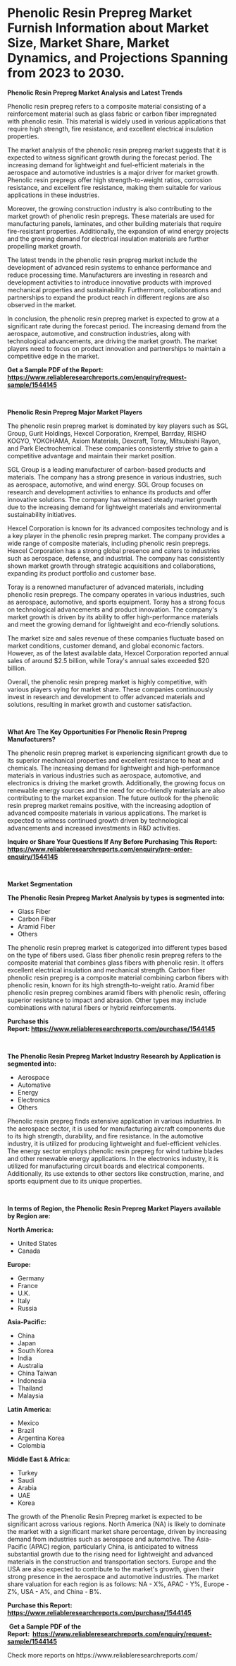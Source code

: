 <p><h1>Phenolic Resin Prepreg Market Furnish Information about Market Size, Market Share, Market Dynamics, and Projections Spanning from 2023 to 2030.</h1></p><p><strong>Phenolic Resin Prepreg Market Analysis and Latest Trends</strong></p>
<p><p>Phenolic resin prepreg refers to a composite material consisting of a reinforcement material such as glass fabric or carbon fiber impregnated with phenolic resin. This material is widely used in various applications that require high strength, fire resistance, and excellent electrical insulation properties.</p><p>The market analysis of the phenolic resin prepreg market suggests that it is expected to witness significant growth during the forecast period. The increasing demand for lightweight and fuel-efficient materials in the aerospace and automotive industries is a major driver for market growth. Phenolic resin prepregs offer high strength-to-weight ratios, corrosion resistance, and excellent fire resistance, making them suitable for various applications in these industries.</p><p>Moreover, the growing construction industry is also contributing to the market growth of phenolic resin prepregs. These materials are used for manufacturing panels, laminates, and other building materials that require fire-resistant properties. Additionally, the expansion of wind energy projects and the growing demand for electrical insulation materials are further propelling market growth.</p><p>The latest trends in the phenolic resin prepreg market include the development of advanced resin systems to enhance performance and reduce processing time. Manufacturers are investing in research and development activities to introduce innovative products with improved mechanical properties and sustainability. Furthermore, collaborations and partnerships to expand the product reach in different regions are also observed in the market.</p><p>In conclusion, the phenolic resin prepreg market is expected to grow at a significant rate during the forecast period. The increasing demand from the aerospace, automotive, and construction industries, along with technological advancements, are driving the market growth. The market players need to focus on product innovation and partnerships to maintain a competitive edge in the market.</p></p>
<p><strong>Get a Sample PDF of the Report:&nbsp; <a href="https://www.reliableresearchreports.com/enquiry/request-sample/1544145">https://www.reliableresearchreports.com/enquiry/request-sample/1544145</a></strong></p>
<p>&nbsp;</p>
<p><strong>Phenolic Resin Prepreg Major Market Players</strong></p>
<p><p>The phenolic resin prepreg market is dominated by key players such as SGL Group, Gurit Holdings, Hexcel Corporation, Krempel, Barrday, RISHO KOGYO, YOKOHAMA, Axiom Materials, Dexcraft, Toray, Mitsubishi Rayon, and Park Electrochemical. These companies consistently strive to gain a competitive advantage and maintain their market position.</p><p>SGL Group is a leading manufacturer of carbon-based products and materials. The company has a strong presence in various industries, such as aerospace, automotive, and wind energy. SGL Group focuses on research and development activities to enhance its products and offer innovative solutions. The company has witnessed steady market growth due to the increasing demand for lightweight materials and environmental sustainability initiatives.</p><p>Hexcel Corporation is known for its advanced composites technology and is a key player in the phenolic resin prepreg market. The company provides a wide range of composite materials, including phenolic resin prepregs. Hexcel Corporation has a strong global presence and caters to industries such as aerospace, defense, and industrial. The company has consistently shown market growth through strategic acquisitions and collaborations, expanding its product portfolio and customer base.</p><p>Toray is a renowned manufacturer of advanced materials, including phenolic resin prepregs. The company operates in various industries, such as aerospace, automotive, and sports equipment. Toray has a strong focus on technological advancements and product innovation. The company's market growth is driven by its ability to offer high-performance materials and meet the growing demand for lightweight and eco-friendly solutions.</p><p>The market size and sales revenue of these companies fluctuate based on market conditions, customer demand, and global economic factors. However, as of the latest available data, Hexcel Corporation reported annual sales of around $2.5 billion, while Toray's annual sales exceeded $20 billion. </p><p>Overall, the phenolic resin prepreg market is highly competitive, with various players vying for market share. These companies continuously invest in research and development to offer advanced materials and solutions, resulting in market growth and customer satisfaction.</p></p>
<p>&nbsp;</p>
<p><strong>What Are The Key Opportunities For Phenolic Resin Prepreg Manufacturers?</strong></p>
<p><p>The phenolic resin prepreg market is experiencing significant growth due to its superior mechanical properties and excellent resistance to heat and chemicals. The increasing demand for lightweight and high-performance materials in various industries such as aerospace, automotive, and electronics is driving the market growth. Additionally, the growing focus on renewable energy sources and the need for eco-friendly materials are also contributing to the market expansion. The future outlook for the phenolic resin prepreg market remains positive, with the increasing adoption of advanced composite materials in various applications. The market is expected to witness continued growth driven by technological advancements and increased investments in R&D activities.</p></p>
<p><strong>Inquire or Share Your Questions If Any Before Purchasing This Report: <a href="https://www.reliableresearchreports.com/enquiry/pre-order-enquiry/1544145">https://www.reliableresearchreports.com/enquiry/pre-order-enquiry/1544145</a></strong></p>
<p>&nbsp;</p>
<p><strong>Market Segmentation</strong></p>
<p><strong>The Phenolic Resin Prepreg Market Analysis by types is segmented into:</strong></p>
<p><ul><li>Glass Fiber</li><li>Carbon Fiber</li><li>Aramid Fiber</li><li>Others</li></ul></p>
<p><p>The phenolic resin prepreg market is categorized into different types based on the type of fibers used. Glass fiber phenolic resin prepreg refers to the composite material that combines glass fibers with phenolic resin. It offers excellent electrical insulation and mechanical strength. Carbon fiber phenolic resin prepreg is a composite material combining carbon fibers with phenolic resin, known for its high strength-to-weight ratio. Aramid fiber phenolic resin prepreg combines aramid fibers with phenolic resin, offering superior resistance to impact and abrasion. Other types may include combinations with natural fibers or hybrid reinforcements.</p></p>
<p><strong>Purchase this Report:&nbsp;<a href="https://www.reliableresearchreports.com/purchase/1544145">https://www.reliableresearchreports.com/purchase/1544145</a></strong></p>
<p>&nbsp;</p>
<p><strong>The Phenolic Resin Prepreg Market Industry Research by Application is segmented into:</strong></p>
<p><ul><li>Aerospace</li><li>Automative</li><li>Energy</li><li>Electronics</li><li>Others</li></ul></p>
<p><p>Phenolic resin prepreg finds extensive application in various industries. In the aerospace sector, it is used for manufacturing aircraft components due to its high strength, durability, and fire resistance. In the automotive industry, it is utilized for producing lightweight and fuel-efficient vehicles. The energy sector employs phenolic resin prepreg for wind turbine blades and other renewable energy applications. In the electronics industry, it is utilized for manufacturing circuit boards and electrical components. Additionally, its use extends to other sectors like construction, marine, and sports equipment due to its unique properties.</p></p>
<p>&nbsp;</p>
<p><strong>In terms of Region, the Phenolic Resin Prepreg Market Players available by Region are:</strong></p>
<p>
    <p> <strong> North America: </strong>
        <ul>
            <li>United States</li>
            <li>Canada</li>
        </ul>
        </p> 
    <p> <strong> Europe: </strong>
        <ul>
            <li>Germany</li>
            <li>France</li>
            <li>U.K.</li>
            <li>Italy</li>
            <li>Russia</li>
        </ul>
        </p> 
    <p> <strong> Asia-Pacific: </strong>
        <ul>
            <li>China</li>
            <li>Japan</li>
            <li>South Korea</li>
            <li>India</li>
            <li>Australia</li>
            <li>China Taiwan</li>
            <li>Indonesia</li>
            <li>Thailand</li>
            <li>Malaysia</li>
        </ul>
        </p> 
    <p> <strong> Latin America: </strong>
        <ul>
            <li>Mexico</li>
            <li>Brazil</li>
            <li>Argentina Korea</li>
            <li>Colombia</li>
        </ul>
        </p> 
    <p> <strong> Middle East & Africa: </strong>
        <ul>
            <li>Turkey</li>
            <li>Saudi</li>
            <li>Arabia</li>
            <li>UAE</li>
            <li>Korea</li>
        </ul>
    </p>
    </p>
<p><p>The growth of the Phenolic Resin Prepreg market is expected to be significant across various regions. North America (NA) is likely to dominate the market with a significant market share percentage, driven by increasing demand from industries such as aerospace and automotive. The Asia-Pacific (APAC) region, particularly China, is anticipated to witness substantial growth due to the rising need for lightweight and advanced materials in the construction and transportation sectors. Europe and the USA are also expected to contribute to the market's growth, given their strong presence in the aerospace and automotive industries. The market share valuation for each region is as follows: NA - X%, APAC - Y%, Europe - Z%, USA - A%, and China - B%.</p></p>
<p><strong>Purchase this Report: <a href="https://www.reliableresearchreports.com/purchase/1544145">https://www.reliableresearchreports.com/purchase/1544145</a></strong></p>
<p>&nbsp;<strong>Get a Sample PDF of the Report:&nbsp;&nbsp;<a href="https://www.reliableresearchreports.com/enquiry/request-sample/1544145">https://www.reliableresearchreports.com/enquiry/request-sample/1544145</a></strong></p>
<p><strong></strong></p>
<p>Check more reports on https://www.reliableresearchreports.com/</p>